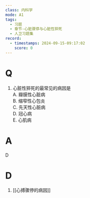 ```yaml
---
class: 内科学
mode: A1
tags:
  - 习题
  - 章节-心脏骤停与心脏性猝死
  - 人卫习题集
record:
  - timestamps: 2024-09-15-09:17:02
    score: 0
---
```


# Q
1. 心脏性猝死的最常见的病因是  
A. 瓣膜性心脏病  
B. 缩窄性心包炎  
C. 先天性心脏病  
D. 冠心病  
E. 心肌病  
# A
D
# D
1. [[心搏骤停的病因]]

